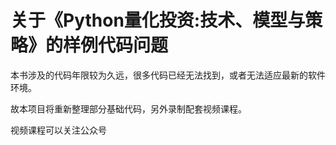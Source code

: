 # 关于《Python量化投资:技术、模型与策略》的样例代码问题

本书涉及的代码年限较为久远，很多代码已经无法找到，或者无法适应最新的软件环境。

故本项目将重新整理部分基础代码，另外录制配套视频课程。

视频课程可以关注公众号


